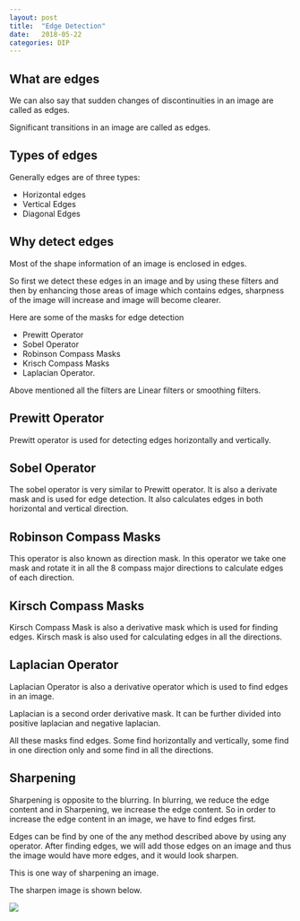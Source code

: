 ```yaml
---
layout: post
title:  "Edge Detection"
date:   2018-05-22
categories: DIP
---
```


## What are edges

We can also say that sudden changes of discontinuities in an image are called as edges. 

Significant transitions in an image are called as edges.

## Types of edges

Generally edges are of three types:

- Horizontal edges
- Vertical Edges
- Diagonal Edges

## Why detect edges

Most of the shape information of an image is enclosed in edges. 

So first we detect these edges in an image and by using these filters and then by enhancing those areas of image which contains edges, sharpness of the image will increase and image will become clearer.

Here are some of the masks for edge detection

- Prewitt Operator
- Sobel Operator
- Robinson Compass Masks
- Krisch Compass Masks
- Laplacian Operator.

Above mentioned all the filters are Linear filters or smoothing filters.

## Prewitt Operator

Prewitt operator is used for detecting edges horizontally and vertically.

 

## Sobel Operator

The sobel operator is very similar to Prewitt operator. It is also a derivate mask and is used for edge detection. It also calculates edges in both horizontal and vertical direction.

## Robinson Compass Masks

 This operator is also known as direction mask. In this operator we take one mask and rotate it in all the 8 compass major directions to calculate edges of each direction.

## Kirsch Compass Masks

Kirsch Compass Mask is also a derivative mask which is used for finding edges. Kirsch mask is also used for calculating edges in all the directions.

## Laplacian Operator

Laplacian Operator is also a derivative operator which is used to find edges in an image. 

Laplacian is a second order derivative mask. It can be further divided into positive laplacian and negative laplacian.

All these masks find edges. Some find horizontally and vertically, some find in one direction only and some find in all the directions. 

## Sharpening

Sharpening is opposite to the blurring. In blurring, we reduce the edge content and in Sharpening, we increase the edge content. So in order to increase the edge content in an image, we have to find edges first.

Edges can be find by one of the any method described above by using any operator. After finding edges, we will add those edges on an image and thus the image would have more edges, and it would look sharpen.

This is one way of sharpening an image.

The sharpen image is shown below.

![](/image/ed01.png)



